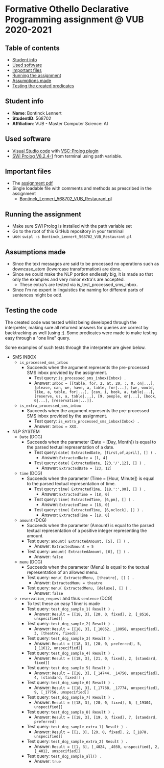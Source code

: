 # Formative Othello Declarative Programming assignment @ VUB 2020-2021 

## Table of contents
- [Student info](#student-info)
- [Used software](#used-software)
- [Important files](#important-files)
- [Running the assignment](#running-the-assignment)
- [Assumptions made](#assumptions-made)
- [Testing the created predicates](#testing-the-created-predicates)

## Student info
- **Name**: Bontinck Lennert
- **StudentID**: 568702
- **Affiliation**: VUB - Master Computer Science: AI

## Used software
- [Visual Studio code](https://code.visualstudio.com/Download) with [VSC-Prolog plugin](https://marketplace.visualstudio.com/items?itemName=arthurwang.vsc-prolog)
- [SWI Prolog V8.2.4-1](https://www.swi-prolog.org/download/stable) from terminal using path variable.

## Important files
- The [assignment pdf](assignment.pdf)
- Single loadable file with comments and methods as prescribed in the assignment
   - [Bontinck_Lennert_568702_VUB_Restaurant.pl](Bontinck_Lennert_568702_VUB_Restaurant.pl)

## Running the assignment
- Make sure SWI Prolog is installed with the path variable set
- Go to the root of this GitHub repository in your terminal
- use:  ```swipl -s Bontinck_Lennert_568702_VUB_Restaurant.pl```

## Assumptions made
   - Since the text messages are said to be processed no operations such as downcase_atom (lowercase transformation) are done.
   - Since we could make the NLP portion endlessly big, it is made so that only the examples and very minor extra's are accepted.
      - These extra's are tested via is_test_processed_sms_inbox.
   - Since I'm no expert in linguistics the naming for different parts of sentences might be odd.

## Testing the code

The created code was tested whilst being developed through the interpreter, making sure all returned answers for queries are correct by backtracking as well (using ;). Some predicates were made to make testing easy through a "one line" query.

Some examples of such tests through the interpreter are given below.

- SMS INBOX
   - ```is_processed_sms_inbox```
      - Succeeds when the argument represents the pre-processed SMS inbox provided by the assignment.
         - Test query: ```is_processed_sms_inbox(Inbox) .```
         - Answer: ```Inbox = [[table, for, 2, at, 20, :, 0, on|...], [please, can, we, have, a, table, for|...], [we, would, like, a, table, for|...], [can, i, book, a, table|...], [reserve, us, a, table|...], [9, people, on|...], [book, 6|...], [reservation|...]].```
   - ```is_extra_processed_sms_inbox```
      - Succeeds when the argument represents the pre-processed SMS inbox provided by the assignment.
         - Test query: ```is_extra_processed_sms_inbox(Inbox) .```
         - Answer: ```Inbox = XXX.```
- NLP SYSTEM
   -  ```Date``` (DCG)
      - Succeeds when the parameter (Date = [Day, Month]) is equal to the parsed textual representation of a date.
         - Test query: ```date( ExtractedDate, [first,of,april], [] ) .```
            - Answer: ```ExtractedDate = [1, 4]```
         - Test query: ```date( ExtractedDate, [23,'/',12], [] ) .```
            - Answer: ```ExtractedDate = [23, 12]```
   - ```time``` (DCG)
      - Succeeds when the parameter (Time = [Hour, Minute]) is equal to the parsed textual representation of time.
         - Test query: ```time( ExtractedTime, [18,':',00], [] ) .```
            - Answer: ```ExtractedTime = [18, 0]```
        - Test query: ```time( ExtractedTime, [6,pm], [] ) .```
           - Answer: ```ExtractedTime = [18, 0]```
        - Test query: ```time( ExtractedTime, [6,oclock], [] ) .```
           - Answer: ```ExtractedTime = [18, 0]```
   -  ```amount``` (DCG)
      -  Succeeds when the parameter (Amount) is equal to the parsed textual representation of a positive integer representing the amount.
      -  Test query: ```amount( ExtractedAmount, [5], [] ) .```
         - Answer: ```ExtractedAmount = 5```
      -  Test query: ```amount( ExtractedAmount, [0], [] ) .```
         - Answer: ```false```
   -  ```menu``` (DCG)
      -  Succeeds when the parameter (Menu) is equal to the textual representation of an allowed menu.
      -  Test query: ```menu( ExtractedMenu, [theatre], [] ) .```
         - Answer: ```ExtractedMenu = theatre```
      -  Test query: ```menu( ExtractedMenu, [deluxe], [] ) .```
         - Answer: ```false```
   -  ```reservation_request``` and thus ```sentence```  (DCG)
      - To test these an easy 1 liner is made
      - Test query: ```test_dcg_sample_1( Result ) .```
         - Answer: ```Result = [[18, 3], [20, 0, fixed], 2, [_8516, unspecified]]```
      - Test query: ```test_dcg_sample_2( Result ) .```
         - Answer: ```Result = [[18, 3], [_10052, _10058, unspecified], 3, [theatre, fixed]]```
      - Test query: ```test_dcg_sample_3( Result ) .```
         - Answer: ```Result = [[18, 3], [20, 0, preferred], 5, [_11612, unspecified]]```
      - Test query: ```test_dcg_sample_4( Result ) .```
         - Answer: ```Result = [[18, 3], [21, 0, fixed], 2, [standard, fixed]]```
      - Test query: ```test_dcg_sample_5( Result ) .```
         - Answer: ```Result = [[18, 3], [_14744, _14750, unspecified], 4, [standard, fixed]] ;```
      - Test query: ```test_dcg_sample_6( Result ) .```
         - Answer: ```Result = [[18, 3], [_17768, _17774, unspecified], 9, [_17756, unspecified]]```
      - Test query: ```test_dcg_sample_7( Result ) .```
         - Answer: ```Result = [[18, 3], [20, 0, fixed], 6, [_19304, unspecified]]```
      - Test query: ```test_dcg_sample_8( Result ) .```
         - Answer: ```Result = [[18, 3], [19, 0, fixed], 7, [standard, preferred]```
      - Test query: ```test_dcg_sample_extra_1( Result ) .```
         - Answer: ```Result = [[1, 3], [20, 0, fixed], 2, [_1878, unspecified]]```
      - Test query: ```test_dcg_sample_extra_2( Result ) .```
         - Answer: ```Result = [[1, 3], [_4024, _4030, unspecified], 2, [_4012, unspecified]]```
      - Test query: ```test_dcg_sample_all() .```
         - Answer: ```true```
